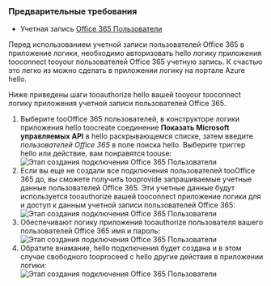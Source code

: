 ### <a name="prerequisites"></a>Предварительные требования
* Учетная запись [Office 365 Пользователи](https://office365.com)  

Перед использованием учетной записи пользователей Office 365 в приложение логики, необходимо авторизовать hello логику приложения tooconnect tooyour пользователей Office 365 учетную запись. К счастью это легко из можно сделать в приложении логику на портале Azure hello.  

Ниже приведены шаги tooauthorize hello вашей tooyour tooconnect логику приложения учетной записи пользователей Office 365.  

1. Выберите tooOffice 365 пользователей, в конструкторе логики приложения hello toocreate соединение **Показать Microsoft управляемых API** в hello раскрывающемся списке, затем введите *пользователей Office 365* в поле поиска hello. Выберите триггер hello или действие, вам понравятся toouse:  
   ![Этап создания подключения Office 365 Пользователи](./media/connectors-create-api-office365users/office365users-1.png)  
2. Если вы еще не создали все подключения пользователей tooOffice 365 до, вы сможете получить tooprovide запрашиваемые учетные данные пользователей Office 365. Эти учетные данные будут используется tooauthorize вашей tooconnect приложение логики для и доступ к данным учетной записи пользователей Office 365:  
   ![Этап создания подключения Office 365 Пользователи](./media/connectors-create-api-office365users/office365users-2.png)  
3. Обеспечивают логику приложения tooauthorize пользователя вашего пользователей Office 365 имя и пароль:  
   ![Этап создания подключения Office 365 Пользователи](./media/connectors-create-api-office365users/office365users-3.png)  
4. Обратите внимание, hello подключения будет создана и в этом случае свободного tooproceed с hello другие действия в приложении логики:  
   ![Этап создания подключения Office 365 Пользователи](./media/connectors-create-api-office365users/office365users-4.png)  

